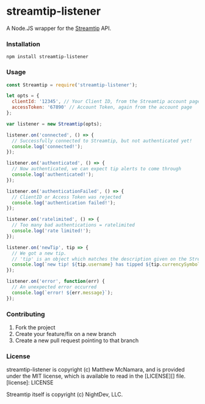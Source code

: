 # streamtip-listener
A Node.JS wrapper for the [Streamtip](https://streamtip.com/) API.

### Installation
```
npm install streamtip-listener
```

### Usage
```javascript
const Streamtip = require('streamtip-listener');

let opts = {
  clientId: '12345', // Your Client ID, from the Streamtip account page
  accessToken: '67890' // Account Token, again from the account page
};

var listener = new Streamtip(opts);

listener.on('connected', () => {
  // Successfully connected to Streamtip, but not authenticated yet!
  console.log('connected!');
});

listener.on('authenticated', () => {
  // Now authenticated, we can expect tip alerts to come through
  console.log('authenticated!');
});

listener.on('authenticationFailed', () => {
  // ClientID or Access Token was rejected
  console.log('authentication failed!');
});

listener.on('ratelimited', () => {
  // Too many bad authentications = ratelimited
  console.log('rate limited!');
});

listener.on('newTip', tip => {
  // We got a new tip.
  // 'tip' is an object which matches the description given on the Streamtip API page
  console.log(`new tip! ${tip.username} has tipped ${tip.currencySymbol}${tip.amount}!`);
});

listener.on('error', function(err) {
  // An unexpected error occurred
  console.log(`error! ${err.message}`);
});
```

### Contributing
1. Fork the project
2. Create your feature/fix on a new branch
5. Create a new pull request pointing to that branch

### License
streamtip-listener is copyright (c) Matthew McNamara, and is provided under the MIT license, which is available to read in the [LICENSE][] file.
[license]: LICENSE

Streamtip itself is copyright (c) NightDev, LLC.
